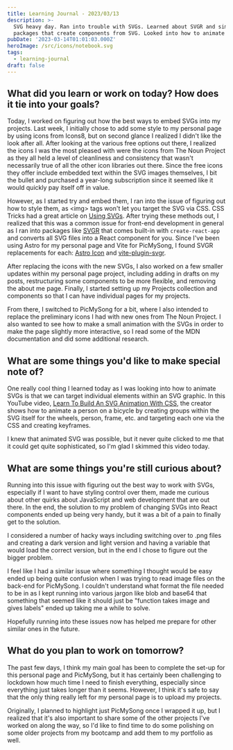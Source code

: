```yaml
---
title: Learning Journal - 2023/03/13
description: >-
  SVG heavy day. Ran into trouble with SVGs. Learned about SVGR and similar
  packages that create components from SVG. Looked into how to animate SVGs.
pubDate: '2023-03-14T01:01:03.000Z'
heroImage: /src/icons/notebook.svg
tags:
  - learning-journal
draft: false
---
```


## What did you learn or work on today? How does it tie into your goals?

Today, I worked on figuring out how the best ways to embed SVGs into my projects. Last week, I initially chose to add some style to my personal page by using icons from Icons8, but on second glance I realized I didn't like the look after all. After looking at the various free options out there, I realized the icons I was the most pleased with were the icons from The Noun Project as they all held a level of cleanliness and consistency that wasn't necessarily true of all the other icon libraries out there. Since the free icons they offer include embedded text within the SVG images themselves, I bit the bullet and purchased a year-long subscription since it seemed like it would quickly pay itself off in value.

However, as I started try and embed them, I ran into the issue of figuring out how to style them, as \<img> tags won't let you target the SVG via CSS. CSS Tricks had a great article on [Using SVGs](https://css-tricks.com/using-svg/ ""). After trying these methods out, I realized that this was a common issue for front-end development in general as I ran into packages like [SVGR](https://react-svgr.com/ "") that comes built-in with `create-react-app` and converts all SVG files into a React component for you. Since I've been using Astro for my personal page and Vite for PicMySong, I found SVGR replacements for each: [Astro Icon](https://github.com/natemoo-re/astro-icon "") and [vite-plugin-svgr](https://www.npmjs.com/package/vite-plugin-svgr "").

After replacing the icons with the new SVGs, I also worked on a few smaller updates within my personal page project, including adding in drafts on my posts, restructuring some components to be more flexible, and removing the about me page. Finally, I started setting up my Projects collection and components so that I can have individual pages for my projects.

From there, I switched to PicMySong for a bit, where I also intended to replace the preliminary icons I had with new ones from The Noun Project. I also wanted to see how to make a small animation with the SVGs in order to make the page slightly more interactive, so I read some of the MDN documentation and did some additional research.

## What are some things you'd like to make special note of?

One really cool thing I learned today as I was looking into how to animate SVGs is that we can target individual elements within an SVG graphic. In this YouTube video, [Learn To Build An SVG Animation With CSS](https://www.youtube.com/watch?v=gWai7fYp9PY ""), the creator shows how to animate a person on a bicycle by creating groups within the SVG itself for the wheels, person, frame, etc. and targeting each one via the CSS and creating keyframes.

I knew that animated SVG was possible, but it never quite clicked to me that it could get quite sophisticated, so I'm glad I skimmed this video today.

## What are some things you're still curious about?

Running into this issue with figuring out the best way to work with SVGs, especially if I want to have styling control over them, made me curious about other quirks about JavaScript and web development that are out there. In the end, the solution to my problem of changing SVGs into React components ended up being very handy, but it was a bit of a pain to finally get to the solution.

I considered a number of hacky ways including switching over to  .png files and creating a dark version and light version and having a variable that would load the correct version, but in the end I chose to figure out the bigger problem.

I feel like I had a similar issue where something I thought would be easy ended up being quite confusion when I was trying to read image files on the back-end for PicMySong. I couldn't understand what format the file needed to be in as I kept running into various jargon like blob and base64 that something that seemed like it should just be "function takes image and gives labels" ended up taking me a while to solve.

Hopefully running into these issues now has helped me prepare for other similar ones in the future.

## What do you plan to work on tomorrow?

The past few days, I think my main goal has been to complete the set-up for this personal page and PicMySong, but it has certainly been challenging to lockdown how much time I need to finish everything, especially since everything just takes longer than it seems. However, I think it's safe to say that the only thing really left for my personal page is to upload my projects.

Originally, I planned to highlight just PicMySong once I wrapped it up, but I realized that it's also important to share some of the other projects I've worked on along the way, so I'd like to find time to do some polishing on some older projects from my bootcamp and add them to my portfolio as well.

